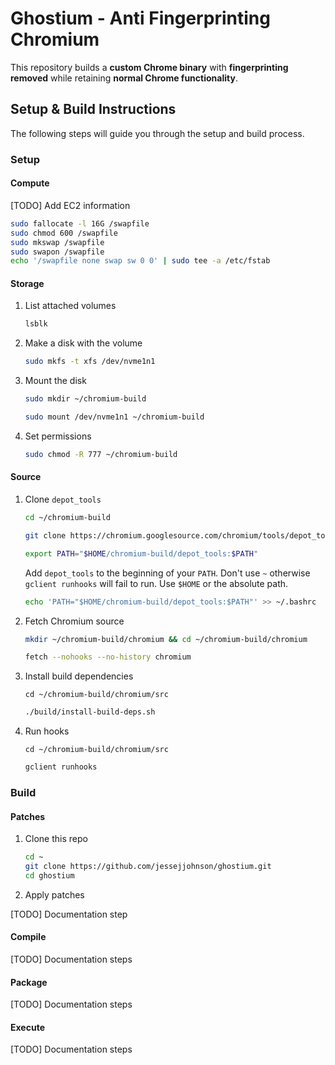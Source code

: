 # Ghostium - Anti Fingerprinting Chromium

This repository builds a **custom Chrome binary** with **fingerprinting removed** while retaining **normal Chrome functionality**.

## Setup & Build Instructions

The following steps will guide you through the setup and build process.

### Setup

#### Compute

[TODO] Add EC2 information


```bash
sudo fallocate -l 16G /swapfile
sudo chmod 600 /swapfile
sudo mkswap /swapfile
sudo swapon /swapfile
echo '/swapfile none swap sw 0 0' | sudo tee -a /etc/fstab
```


#### Storage

1. List attached volumes

    ```bash
    lsblk
    ```

1. Make a disk with the volume

    ```bash
    sudo mkfs -t xfs /dev/nvme1n1
    ```

1. Mount the disk

    ```bash
    sudo mkdir ~/chromium-build
    ```

    ```bash
    sudo mount /dev/nvme1n1 ~/chromium-build
    ```

1. Set permissions

    ```bash
    sudo chmod -R 777 ~/chromium-build
    ```


#### Source

1. Clone `depot_tools`

    ```bash
    cd ~/chromium-build
    ```

    ```bash
    git clone https://chromium.googlesource.com/chromium/tools/depot_tools.git
    ```

    ```bash
    export PATH="$HOME/chromium-build/depot_tools:$PATH"
    ```

    Add `depot_tools` to the beginning of your `PATH`. Don't use `~` otherwise `gclient runhooks` will fail to run. Use `$HOME` or the absolute path.

    ```bash
    echo 'PATH="$HOME/chromium-build/depot_tools:$PATH"' >> ~/.bashrc 
    ```

1. Fetch Chromium source

    ```bash
    mkdir ~/chromium-build/chromium && cd ~/chromium-build/chromium 
    ```

    ```bash
    fetch --nohooks --no-history chromium
    ```

1. Install build dependencies

    ```
    cd ~/chromium-build/chromium/src
    ```

    ```bash
    ./build/install-build-deps.sh
    ```

1. Run hooks

    ```
    cd ~/chromium-build/chromium/src
    ```

    ```bash
    gclient runhooks
    ```

### Build

#### Patches


1. Clone this repo

    ```bash
    cd ~
    git clone https://github.com/jessejjohnson/ghostium.git
    cd ghostium
    ```

1. Apply patches

[TODO] Documentation step

#### Compile

[TODO] Documentation steps

#### Package

[TODO] Documentation steps

#### Execute

[TODO] Documentation steps